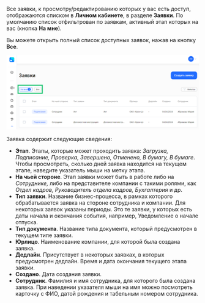Все заявки, к просмотру/редактированию которых у вас есть доступ, отображаются списком в **Личном кабинете**, в разделе **Заявки**. По умолчанию список отфильтрован по заявкам, активный этап которых на вас (кнопка **На мне**).

Вы можете открыть полный список доступных заявок, нажав на кнопку **Все**.

![](./assets/1z.png)

Заявка содержит следующие сведения:

- **Этап**. Этапы, которые может проходить заявка: *Загрузка, Подписание, Проверка, Завершено, Отменено, В бумагу, В бумаге*. Чтобы просмотреть, сколько дней заявка находится на текущем этапе, наведите указатель мыши на метку этапа.
- **На чьей стороне**. Этап заявки может быть в работе либо на *Сотруднике,* либо на представителе компании с такими ролями, как *Отдел кадров, Руководитель отдела кадров, Бухгалтерия* и др.
- **Тип заявки**. Название бизнес-процесса, в рамках которого обрабатывается заявка на стороне сотрудника и компании. Для некоторых заявок указаны периоды. Это те заявки, у которых есть даты начала и окончания события, например, Уведомление о начале отпуска.
- **Тип документа**. Название типа документа, который предусмотрен в текущем типе заявки.
- **Юрлицо**. Наименование компании, для которой была создана заявка.
- **Дедлайн**. Присутствует в некоторых заявках, в которых предусмотрен дедлайн. Время и дата окончания текущего этапа заявки. 
- **Создано**. Дата создания заявки.
- **Сотрудник**. Фамилия и имя сотрудника, для которого была создана заявка. При наведении указателя мыши на имя можно посмотреть карточку с ФИО, датой рождения и табельным номером сотрудника.

